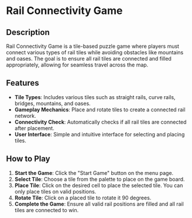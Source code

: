 # Rail Connectivity Game

## Description
Rail Connectivity Game is a tile-based puzzle game where players must connect various types of rail tiles while avoiding obstacles like mountains and oases. The goal is to ensure all rail tiles are connected and filled appropriately, allowing for seamless travel across the map.

## Features
- **Tile Types**: Includes various tiles such as straight rails, curve rails, bridges, mountains, and oases.
- **Gameplay Mechanics**: Place and rotate tiles to create a connected rail network.
- **Connectivity Check**: Automatically checks if all rail tiles are connected after placement.
- **User Interface**: Simple and intuitive interface for selecting and placing tiles.

## How to Play
1. **Start the Game**: Click the "Start Game" button on the menu page.
2. **Select Tile**: Choose a tile from the palette to place on the game board.
3. **Place Tile**: Click on the desired cell to place the selected tile. You can only place tiles on valid positions.
4. **Rotate Tile**: Click on a placed tile to rotate it 90 degrees.
5. **Complete the Game**: Ensure all valid rail positions are filled and all rail tiles are connected to win.
